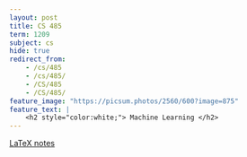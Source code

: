 ```yaml
---
layout: post
title: CS 485
term: 1209
subject: cs
hide: true
redirect_from:
    - /cs/485
    - /cs/485/
    - /CS/485
    - /CS/485/
feature_image: "https://picsum.photos/2560/600?image=875"
feature_text: |
    <h2 style="color:white;"> Machine Learning </h2>
---
```


[LaTeX notes](/pdfs/1209/cs485.pdf)  
